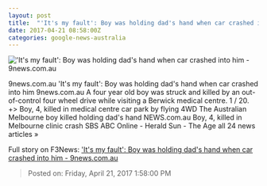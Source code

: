 ```yaml
---
layout: post
title:  "'It's my fault': Boy was holding dad's hand when car crashed into him - 9news.com.au"
date: 2017-04-21 08:58:00Z
categories: google-news-australia
---
```


!['It's my fault': Boy was holding dad's hand when car crashed into him - 9news.com.au](http://9network-vod-progressive.akamaized.net/media2/664969388001/2017/04/664969388001_5406060686001_5406047581001-vs.jpg)

9news.com.au 'It's my fault': Boy was holding dad's hand when car crashed into him 9news.com.au A four year old boy was struck and killed by an out-of-control four wheel drive while visiting a Berwick medical centre. 1 / 20. +> Boy, 4, killed in medical centre car park by flying 4WD The Australian Melbourne boy killed holding dad's hand NEWS.com.au Boy, 4, killed in Melbourne clinic crash SBS ABC Online - Herald Sun - The Age all 24 news articles »


Full story on F3News: ['It's my fault': Boy was holding dad's hand when car crashed into him - 9news.com.au](http://www.f3nws.com/n/qJm4BC)

> Posted on: Friday, April 21, 2017 1:58:00 PM
